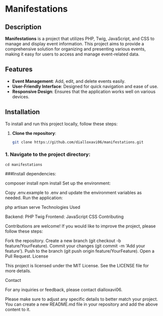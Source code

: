 # Manifestations

## Description

**Manifestations** is a project that utilizes PHP, Twig, JavaScript, and CSS to manage and display event information. This project aims to provide a comprehensive solution for organizing and presenting various events, making it easy for users to access and manage event-related data.

## Features

- **Event Management**: Add, edit, and delete events easily.
- **User-Friendly Interface**: Designed for quick navigation and ease of use.
- **Responsive Design**: Ensures that the application works well on various devices.

## Installation

To install and run this project locally, follow these steps:

1. **Clone the repository**:
   ```sh
   git clone https://github.com/dialloxavi06/manifestations.git
   ```
  ### 1. Navigate to the project directory:

    cd manifestations
###Install dependencies:

composer install
npm install
Set up the environment:

Copy .env.example to .env and update the environment variables as needed.
Run the application:

php artisan serve
Technologies Used

Backend:
PHP
Twig
Frontend:
JavaScript
CSS
Contributing

Contributions are welcome! If you would like to improve the project, please follow these steps:

Fork the repository.
Create a new branch (git checkout -b feature/YourFeature).
Commit your changes (git commit -m 'Add your feature').
Push to the branch (git push origin feature/YourFeature).
Open a Pull Request.
License

This project is licensed under the MIT License. See the LICENSE file for more details.

Contact

For any inquiries or feedback, please contact dialloxavi06.


Please make sure to adjust any specific details to better match your project. You can create a new README.md file in your repository and add the above content to it.
